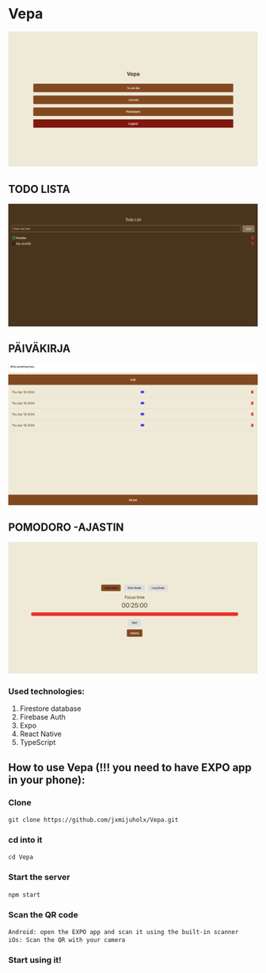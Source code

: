 # Vepa

![Alt text](assets/home.png)

## TODO LISTA

![Alt text](assets/todolist.png)

## PÄIVÄKIRJA

![Alt text](assets/journal.png)

## POMODORO -AJASTIN

![Alt text](assets/pomodoro.png)

### Used technologies:

1. Firestore database
2. Firebase Auth
3. Expo
4. React Native
5. TypeScript

## How to use Vepa (!!! you need to have EXPO app in your phone):

### Clone

```
git clone https://github.com/jxmijuholx/Vepa.git
```

### cd into it

```
cd Vepa
```

### Start the server

```
npm start
```

### Scan the QR code

```
Android: open the EXPO app and scan it using the built-in scanner
iOs: Scan the QR with your camera
```

### Start using it!

